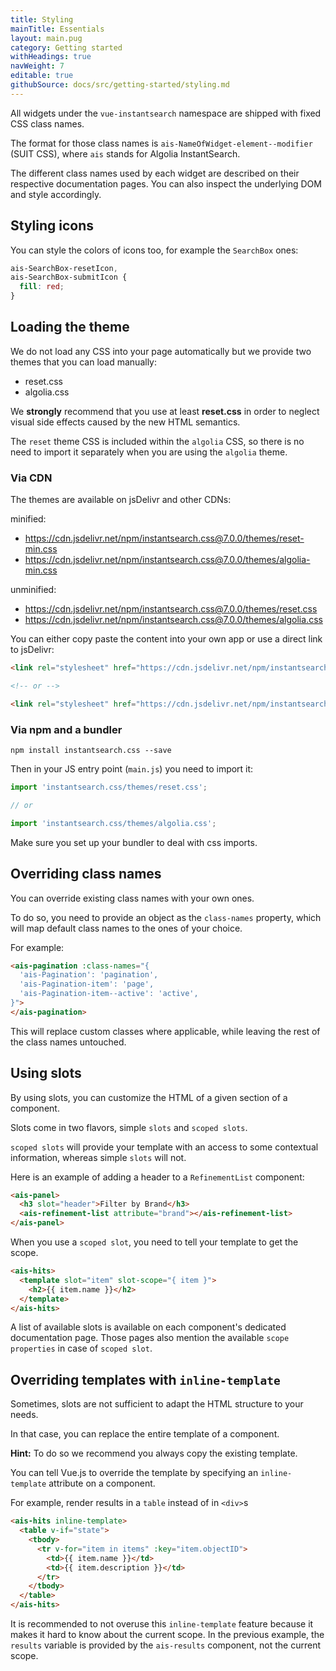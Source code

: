 ```yaml
---
title: Styling
mainTitle: Essentials
layout: main.pug
category: Getting started
withHeadings: true
navWeight: 7
editable: true
githubSource: docs/src/getting-started/styling.md
---
```


All widgets under the `vue-instantsearch` namespace are shipped with fixed CSS class names.

The format for those class names is `ais-NameOfWidget-element--modifier` (SUIT CSS), where `ais` stands for Algolia InstantSearch.

The different class names used by each widget are described on their respective documentation pages. You
can also inspect the underlying DOM and style accordingly.

## Styling icons

You can style the colors of icons too, for example the `SearchBox` ones:

```css
ais-SearchBox-resetIcon,
ais-SearchBox-submitIcon {
  fill: red;
}
```

## Loading the theme

We do not load any CSS into your page automatically but we provide two themes that you can load
manually:

* reset.css
* algolia.css

We **strongly** recommend that you use at least **reset.css** in order to neglect visual side effects caused by the new HTML semantics.

The `reset` theme CSS is included within the `algolia` CSS, so there is no need to import it separately when you are using the `algolia` theme.

### Via CDN

The themes are available on jsDelivr and other CDNs:

minified:

* https://cdn.jsdelivr.net/npm/instantsearch.css@7.0.0/themes/reset-min.css
* https://cdn.jsdelivr.net/npm/instantsearch.css@7.0.0/themes/algolia-min.css

unminified:

* https://cdn.jsdelivr.net/npm/instantsearch.css@7.0.0/themes/reset.css
* https://cdn.jsdelivr.net/npm/instantsearch.css@7.0.0/themes/algolia.css

You can either copy paste the content into your own app or use a direct link to jsDelivr:

```html
<link rel="stylesheet" href="https://cdn.jsdelivr.net/npm/instantsearch.css@7.0.0/themes/reset-min.css">

<!-- or -->

<link rel="stylesheet" href="https://cdn.jsdelivr.net/npm/instantsearch.css@7.0.0/themes/algolia-min.css">
```

### Via npm and a bundler

```shell
npm install instantsearch.css --save
```

Then in your JS entry point (`main.js`) you need to import it:

```javascript
import 'instantsearch.css/themes/reset.css';

// or

import 'instantsearch.css/themes/algolia.css';
```

Make sure you set up your bundler to deal with css imports.

## Overriding class names

You can override existing class names with your own ones.

To do so, you need to provide an object as the `class-names` property, which will map default class names to the ones of your choice.

For example:

```html
<ais-pagination :class-names="{
  'ais-Pagination': 'pagination',
  'ais-Pagination-item': 'page',
  'ais-Pagination-item--active': 'active',
}">
</ais-pagination>
```

This will replace custom classes where applicable, while leaving the rest of the class names untouched.

## Using slots

By using slots, you can customize the HTML of a given section of a component.

Slots come in two flavors, simple `slots` and `scoped slots`.

`scoped slots` will provide your template with an access to some contextual information, whereas simple `slots` will not.

Here is an example of adding a header to a `RefinementList` component:

```html
<ais-panel>
  <h3 slot="header">Filter by Brand</h3>
  <ais-refinement-list attribute="brand"></ais-refinement-list>
</ais-panel>
```

When you use a `scoped slot`, you need to tell your template to get the scope.

```html
<ais-hits>
  <template slot="item" slot-scope="{ item }">
    <h2>{{ item.name }}</h2>
  </template>
</ais-hits>
```

A list of available slots is available on each component's dedicated documentation page. Those pages also mention the available `scope properties` in case of `scoped slot`.

## Overriding templates with `inline-template`

Sometimes, slots are not sufficient to adapt the HTML structure to your needs.

In that case, you can replace the entire template of a component.

**Hint:** To do so we recommend you always copy the existing template.

You can tell Vue.js to override the template by specifying an `inline-template` attribute on a component.

For example, render results in a `table` instead of in `<div>`s

```html
<ais-hits inline-template>
  <table v-if="state">
    <tbody>
      <tr v-for="item in items" :key="item.objectID">
        <td>{{ item.name }}</td>
        <td>{{ item.description }}</td>
      </tr>
    </tbody>
  </table>
</ais-hits>
```

It is recommended to not overuse this `inline-template` feature because it makes it hard to know about the current scope. In the previous example, the `results` variable is provided by the `ais-results` component, not the current scope.

